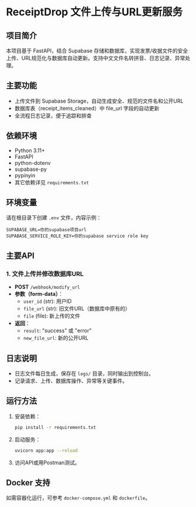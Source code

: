 # ReceiptDrop 文件上传与URL更新服务

## 项目简介
本项目基于 FastAPI，结合 Supabase 存储和数据库，实现发票/收据文件的安全上传、URL规范化与数据库自动更新。支持中文文件名转拼音、日志记录、异常处理。

## 主要功能
- 上传文件到 Supabase Storage，自动生成安全、规范的文件名和公开URL
- 数据库表（receipt_items_cleaned）中 file_url 字段的自动更新
- 全流程日志记录，便于追踪和排查

## 依赖环境
- Python 3.11+
- FastAPI
- python-dotenv
- supabase-py
- pypinyin
- 其它依赖详见 `requirements.txt`

## 环境变量
请在根目录下创建 `.env` 文件，内容示例：
```
SUPABASE_URL=你的supabase项目url
SUPABASE_SERVICE_ROLE_KEY=你的supabase service role key
```

## 主要API
### 1. 文件上传并修改数据库URL
- **POST** `/webhook/modify_url`
- **参数（form-data）**：
  - `user_id` (str): 用户ID
  - `file_url` (str): 旧文件URL（数据库中原有的）
  - `file` (file): 新上传的文件
- **返回**：
  - `result`: "success" 或 "error"
  - `new_file_url`: 新的公开URL

## 日志说明
- 日志文件每日生成，保存在 `logs/` 目录，同时输出到控制台。
- 记录请求、上传、数据库操作、异常等关键事件。

## 运行方法
1. 安装依赖：
   ```bash
   pip install -r requirements.txt
   ```
2. 启动服务：
   ```bash
   uvicorn app:app --reload
   ```
3. 访问API或用Postman测试。

## Docker 支持
如需容器化运行，可参考 `docker-compose.yml` 和 `dockerfile`。

